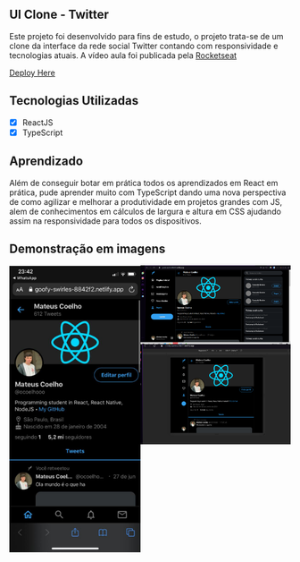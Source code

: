 ## UI Clone - Twitter

Este projeto foi desenvolvido para fins de estudo, o projeto trata-se de um clone da interface da rede social Twitter contando com responsividade e tecnologias atuais. A vídeo aula foi publicada pela [Rocketseat](https://www.youtube.com/watch?v=K-8z_4xvT3o)

[Deploy Here](https://bit.ly/twitter-clone-react)

## Tecnologias Utilizadas

- [X] ReactJS
- [X] TypeScript

## Aprendizado

Além de conseguir botar em prática todos os aprendizados em React em prática, pude aprender muito com TypeScript dando uma nova perspectiva de como agilizar e melhorar a produtividade em projetos grandes com JS, alem de conhecimentos em cálculos de largura e altura em CSS ajudando assim na responsividade para todos os dispositivos.

## Demonstração em imagens

<div style="display: flex;">
  <img alt="GIT" title="GIT" src="/ims/download3.png" width="250px" />
  <div style="display: flex; flex-direction: column;">
      <img alt="GIT" title="GIT" src="/ims/download.png" width="450px" heigth:"450px" />
      <img alt="GIT" title="GIT" src="/ims/download2.png" width="450px" heigth:"450px" />
  </div>
</div>
